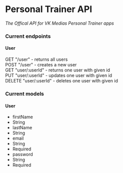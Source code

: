 # Personal Trainer API
*The Offical API for VK Medias Personal Trainer apps*

### Current endpoints
#### User
GET "/user" - returns all users\
POST "/user" - creates a new user\
GET "user/:userId" - returns one user with given id\
PUT "user/:userId" - updates one user with given id\
DELETE "user/:userId" - deletes one user with given id

### Current models
#### User

* firstName
* String
* lastName
* String
* email
* String
* Required
* password
* String
* Required

